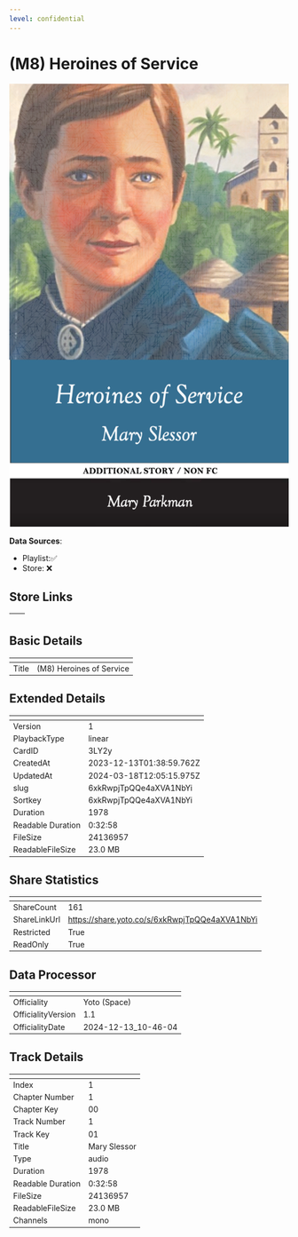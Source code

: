 ```yaml
---
level: confidential
---
```

# (M8) Heroines of Service

![card_[3LY2y].png](../../img/cards/card_[3LY2y].png)

**Data Sources**: 

- Playlist:✅
- Store: ❌


## Store Links

| <!-- --> | <!-- --> |
| - | - |


## Basic Details

| <!-- --> | <!-- --> |
| - | - |
| Title | (M8) Heroines of Service |


## Extended Details

| <!-- --> | <!-- --> |
| - | - |
| Version | 1 |
| PlaybackType | linear |
| CardID | 3LY2y |
| CreatedAt | 2023-12-13T01:38:59.762Z |
| UpdatedAt | 2024-03-18T12:05:15.975Z |
| slug | 6xkRwpjTpQQe4aXVA1NbYi |
| Sortkey | 6xkRwpjTpQQe4aXVA1NbYi |
| Duration | 1978 |
| Readable Duration | 0:32:58 |
| FileSize | 24136957 |
| ReadableFileSize | 23.0 MB |


## Share Statistics

| <!-- --> | <!-- --> |
| - | - |
| ShareCount | 161 |
| ShareLinkUrl | https://share.yoto.co/s/6xkRwpjTpQQe4aXVA1NbYi |
| Restricted | True |
| ReadOnly | True |


## Data Processor

| <!-- --> | <!-- --> |
| - | - |
| Officiality | Yoto (Space)
| OfficialityVersion | 1.1
| OfficialityDate | 2024-12-13_10-46-04


## Track Details

| <!-- --> | <!-- --> |
| - | - |
| Index | 1 |
| Chapter Number | 1 |
| Chapter Key | 00 |
| Track Number | 1 |
| Track Key | 01 |
| Title | Mary Slessor |
| Type | audio |
| Duration | 1978 |
| Readable Duration | 0:32:58 |
| FileSize | 24136957 |
| ReadableFileSize | 23.0 MB |
| Channels | mono |


